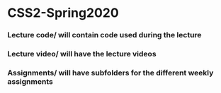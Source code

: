 # CSS2-Spring2020

### Lecture code/ will contain code used during the lecture
### Lecture video/ will have the lecture videos
### Assignments/ will have subfolders for the different weekly assignments

